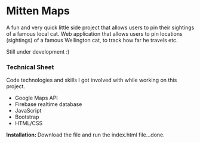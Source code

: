 <h1>Mitten Maps</h1>

A fun and very quick little side project that allows users to pin their sightings of a famous local cat.
Web application that allows users to pin locations (sightings) of a famous Wellington cat, to track how far he travels etc.

Still under development :)

<h3>Technical Sheet</h3>
Code technologies and skills I got involved with while working on this project.

- Google Maps API
- Firebase realtime database
- JavaScript
- Bootstrap
- HTML/CSS


<b>Installation: </b>Download the file and run the index.html file...done.
